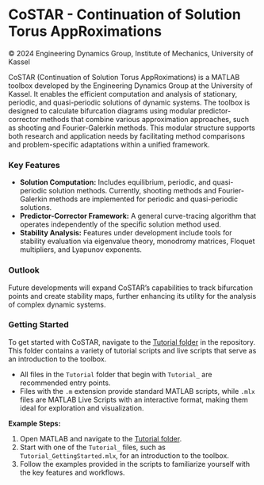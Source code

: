 # CoSTAR - Continuation of Solution Torus AppRoximations

© 2024 Engineering Dynamics Group, Institute of Mechanics, University of Kassel

CoSTAR (Continuation of Solution Torus AppRoximations) is a MATLAB toolbox developed by the Engineering Dynamics Group at the University of Kassel. It enables the efficient computation and analysis of stationary, periodic, and quasi-periodic solutions of dynamic systems. The toolbox is designed to calculate bifurcation diagrams using modular predictor-corrector methods that combine various approximation approaches, such as shooting and Fourier-Galerkin methods. This modular structure supports both research and application needs by facilitating method comparisons and problem-specific adaptations within a unified framework.

### **Key Features**
- **Solution Computation:** Includes equilibrium, periodic, and quasi-periodic solution methods. Currently, shooting methods and Fourier-Galerkin methods are implemented for periodic and quasi-periodic solutions.
- **Predictor-Corrector Framework:** A general curve-tracing algorithm that operates independently of the specific solution method used.
- **Stability Analysis:** Features under development include tools for stability evaluation via eigenvalue theory, monodromy matrices, Floquet multipliers, and Lyapunov exponents.

### **Outlook**
Future developments will expand CoSTAR’s capabilities to track bifurcation points and create stability maps, further enhancing its utility for the analysis of complex dynamic systems.

### **Getting Started**
To get started with CoSTAR, navigate to the [Tutorial folder](./Tutorial) in the repository. This folder contains a variety of tutorial scripts and live scripts that serve as an introduction to the toolbox. 

- All files in the `Tutorial` folder that begin with `Tutorial_` are recommended entry points.  
- Files with the `.m` extension provide standard MATLAB scripts, while `.mlx` files are MATLAB Live Scripts with an interactive format, making them ideal for exploration and visualization.

**Example Steps:**
1. Open MATLAB and navigate to the [Tutorial folder](./Tutorial).
2. Start with one of the `Tutorial_` files, such as `Tutorial_GettingStarted.mlx`, for an introduction to the toolbox.
3. Follow the examples provided in the scripts to familiarize yourself with the key features and workflows.
